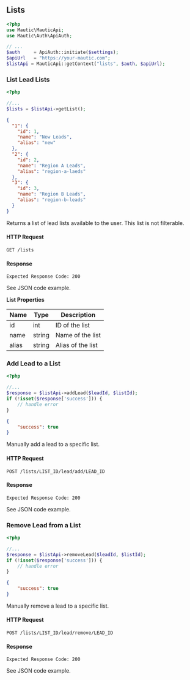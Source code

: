 ## Lists
```php
<?php
use Mautic\MauticApi;
use Mautic\Auth\ApiAuth;

// ...
$auth     = ApiAuth::initiate($settings);
$apiUrl   = "https://your-mautic.com"; 
$listApi = MauticApi::getContext("lists", $auth, $apiUrl);
```

### List Lead Lists

```php
<?php

//...
$lists = $listApi->getList();
```
```json
{
  "1": {
    "id": 1,
    "name": "New Leads",
    "alias": "new"
  },
  "2": {
    "id": 2,
    "name": "Region A Leads",
    "alias": "region-a-laeds"
  },
  "3": {
    "id": 3,
    "name": "Region B Leads",
    "alias": "region-b-leads"
  }
}
```
Returns a list of lead lists available to the user. This list is not filterable.

#### HTTP Request

`GET /lists`

#### Response

`Expected Response Code: 200`

See JSON code example.

**List Properties**

Name|Type|Description
----|----|-----------
id|int|ID of the list
name|string|Name of the list
alias|string|Alias of the list

### Add Lead to a List

```php
<?php

//...
$response = $listApi->addLead($leadId, $listId);
if (!isset($response['success'])) {
    // handle error
}
```
```json
{
    "success": true
}
```

Manually add a lead to a specific list.

#### HTTP Request

`POST /lists/LIST_ID/lead/add/LEAD_ID`

#### Response

`Expected Response Code: 200`

See JSON code example.


### Remove Lead from a List

```php
<?php

//...
$response = $listApi->removeLead($leadId, $listId);
if (!isset($response['success'])) {
    // handle error
}
```
```json
{
    "success": true
}
```

Manually remove a lead to a specific list.

#### HTTP Request

`POST /lists/LIST_ID/lead/remove/LEAD_ID`

#### Response

`Expected Response Code: 200`

See JSON code example.